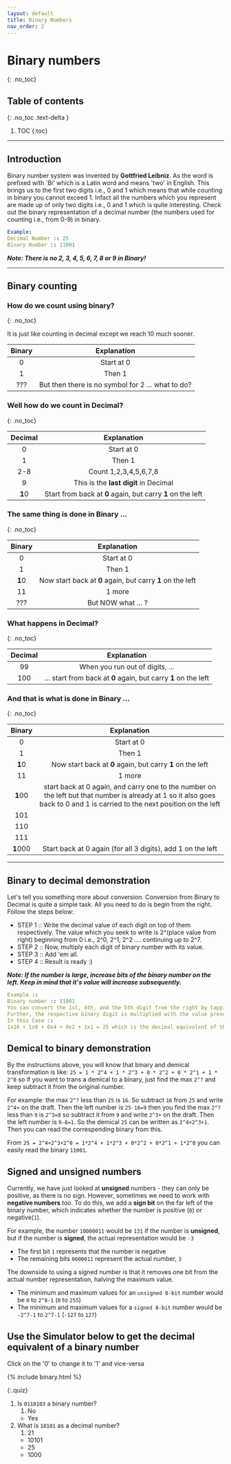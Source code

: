 ```yaml
---
layout: default
title: Binary Numbers
nav_order: 2
---
```


# Binary numbers
{: .no_toc}

## Table of contents
{: .no_toc .text-delta }
 
1. TOC
{:toc}


---

## Introduction

Binary number system was invented by **Gottfried Leibniz**. As the word is prefixed with 'Bi' which is a
Latin word and means 'two' in English. This brings us to the first two digits i.e., 0 and 1 which
means that while counting in binary you cannot exceed 1. Infact all the numbers which you represent are made up of only two digits i.e., 0 and 1 which is quite interesting.
Check out the binary representation of a decimal number (the numbers used for counting i.e., from 0-9) in binary.
```yaml
Example:
Decimal Number :: 25 
Binary Number :: 11001 
```
**_Note: There is no 2, 3, 4, 5, 6, 7, 8 or 9 in Binary!_**

---

## Binary counting

### How do we count using binary?
{: .no_toc}

It is just like counting in decimal except we reach 10 much sooner.



| Binary       | Explanation       |
|:------------:|:-----------------:|
| 0            | Start at 0     |
| 1            | Then 1            |
| ???          | But then there is no symbol for 2 ... what to do?  |


### Well how do we count in Decimal?
{: .no_toc}

| Decimal       | Explanation            |
|:-------------:|:----------------------:|
| 0            | Start at 0          |
| 1            | Then 1                 |
| 2-8          | Count 1,2,3,4,5,6,7,8  |
| 9            | This is the **last digit** in Decimal|
|**1**0        | Start from back at **0** again, but carry **1** on the left|

### The same thing is done in Binary ...
{: .no_toc}

| Binary       | Explanation            |
|:------------:|:----------------------:|
| 0            | Start at 0          |
| 1            | Then 1        |
| **1**0     | Now start back at **0** again, but carry **1** on the left|
| 11         | 1 more           |
|???         | But NOW what ... ?|


### What happens in Decimal?
{: .no_toc}


| Decimal       | Explanation            |
|:-------------:|:----------------------:|
|	99	 |	When you run out of digits, ...|
|	100	 |	... start from back at **0** again, but carry **1** on the left|

### And that is what is done in Binary ...
{: .no_toc}


| Binary     | Explanation   |
|:----------:|:-------------:|
| 0          | Start at 0    |
| 1          | Then 1        |
| **1**0     | Now start back at **0** again, but carry **1** on the left|
| 11         | 1 more        |
| **1**00    | start back at 0 again, and carry one to the number on the left but that number is already at 1 so it also goes back to 0 and 1 is carried to the next position on the left|
| 101        | |
| 110        | |
| 111        | |
| **1**000   |Start back at 0 again (for all 3 digits), add 1 on the left|

---
## Binary to decimal demonstration
Let's tell you something more about conversion. Conversion from Binary to Decimal is quite a simple task.
All you need to do is begin from the right. Follow the steps below:
- STEP 1 :: 
Write the decimal value of each digit on top of them respectively. The value which you seek to write is
2^(place value from right) beginning from 0 i.e., 2^0, 2^1, 2^2 .... continuing up to 2^7.
- STEP 2 ::
Now, multiply each digit of binary number with its value.
- STEP 3 ::
Add 'em all.
- STEP 4 ::
Result is ready :)

**_Note: If the number is large, increase bits of the binary number on the left. Keep in mind that it's value will
increase subsequently._**
```yaml
Example ::
Binary number :: 11001
You can convert the 1st, 4th, and the 5th digit from the right by tapping on it to convert from 0 to 1.
Further, the respective binary digit is multiplied with the value present on top of each digit. Now add.
In this Case ::
1x16 + 1x8 + 0x4 + 0x2 + 1x1 = 25 which is the decimal equivalent of the binary number 11001
```

## Demical to binary demonstration

By the instructions above, you will know that binary and demical transformation is like: `25 = 1 * 2^4 + 1 * 2^3 + 0 * 2^2 + 0 * 2^1 + 1 * 2^0` so if you want to trans a demical to a binary, just find the max `2^?` and keep subtract it from the original number.

For example: the max `2^?` less than `25` is `16`. So subtract `16` from `25` and write `2^4+` on the draft. Then the left number is `25-16=9` then you find the max `2^?` less than `9` is `2^3=8` so subtract it from `9` and write `2^3+` on the draft. Then the left number is `9-8=1`. So the demical `25` can be written as `2^4+2^3+1`. Then you can read the correspending binary from this.

From `25 = 2^4+2^3+2^0 = 1*2^4 + 1*2^3 + 0*2^2 + 0*2^1 + 1*2^0` you can easily read the binary `11001`.

## Signed and unsigned numbers

Currently, we have just looked at **unsigned** numbers - they can only be positive, as there is no sign.
However, sometimes we need to work with **negative numbers** too. To do this, we add a **sign bit** on the far left of the binary number, which indicates whether the number is positive (`0`) or negative(`1`).

For example, the number `10000011` would be `131` if the number is **unsigned**, but if the number is **signed**, the actual representation would be `-3`
 - The first bit `1` represents that the number is negative
 - The remaining bits `0000011` represent the actual number, `3`

The downside to using a signed number is that it removes one bit from the actual number representation, halving the maximum value.
- The minimum and maximum values for an `unsigned 8-bit` number would be `0` to `2^8-1` (`0` to `255`)
- The minimum and maximum values for a `signed 8-bit` number would be `-2^7-1` to `2^7-1` (`-127` to `127`)




<h2>Use the Simulator below to get the decimal equivalent of a binary number</h2>
<p>Click on the '0' to change it to '1' and vice-versa</p>

{% include binary.html %}


{:.quiz}
1. Is `0110103` a binary number?
   1. No
   * Yes
2. What is `10101` as a decimal number?
   1. 21
   * 10101
   * 25
   * 1000 

